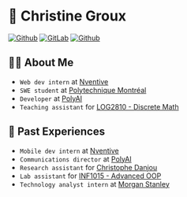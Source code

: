 # 🌄 Christine Groux

<!-- https://shields.io/ -->

[![Github](https://img.shields.io/badge/-ChrstnGrx-yellow?style=for-the-badge&logo=Github)](https://github.com/ChrstnGrx)
[![GitLab](https://img.shields.io/badge/-ChrstnGrx-white?style=for-the-badge&logo=gitlab)](https://gitlab.com/ChrstnGrx)
[![Github](https://img.shields.io/badge/-Christine_E_Groux-blue?style=for-the-badge&logo=LinkedIn)](https://www.linkedin.com/in/christineegroux/)

## 👩‍💻 About Me
- `Web dev intern` at [Nventive](https://nventive.com/en)
- `SWE student` at [Polytechnique Montréal](https://www.polymtl.ca/en/)
- `Developer` at [PolyAI](https://polyai.ca)
- `Teaching assistant` for [LOG2810 - Discrete Math](https://www.polymtl.ca/programmes/cours/structures-discretes)

## 💾 Past Experiences
- `Mobile dev intern` at [Nventive](https://nventive.com/en)
- `Communications director` at [PolyAI](https://polyai.ca)
- `Research assistant` for [Christophe Danjou](https://www.polymtl.ca/expertises/en/danjou-christophe)
- `Lab assistant` for [INF1015 - Advanced OOP](https://www.polymtl.ca/programmes/cours/programmation-orientee-objet-avancee)
- `Technology analyst intern` at [Morgan Stanley](https://www.morganstanley.com/)
